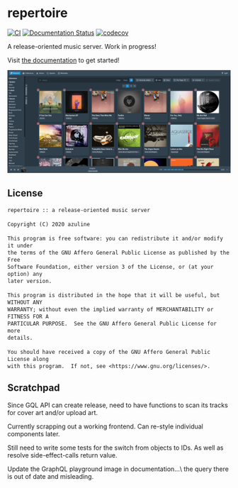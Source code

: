 # repertoire

[![CI](https://img.shields.io/github/workflow/status/azuline/repertoire/CI)](https://github.com/azuline/repertoire/actions)
[![Documentation Status](https://readthedocs.org/projects/repertoire/badge/?version=latest)](https://repertoire.readthedocs.io/en/latest/?badge=latest)
[![codecov](https://img.shields.io/codecov/c/github/azuline/repertoire?token=98M8XQLWLH)](https://codecov.io/gh/azuline/repertoire)

A release-oriented music server. Work in progress!

Visit [the documentation](https://repertoire.readthedocs.io) to get started!

![example](.github/example.png)

## License

```
repertoire :: a release-oriented music server

Copyright (C) 2020 azuline

This program is free software: you can redistribute it and/or modify it under
the terms of the GNU Affero General Public License as published by the Free
Software Foundation, either version 3 of the License, or (at your option) any
later version.

This program is distributed in the hope that it will be useful, but WITHOUT ANY
WARRANTY; without even the implied warranty of MERCHANTABILITY or FITNESS FOR A
PARTICULAR PURPOSE.  See the GNU Affero General Public License for more
details.

You should have received a copy of the GNU Affero General Public License along
with this program.  If not, see <https://www.gnu.org/licenses/>.
```

## Scratchpad

Since GQL API can create release, need to have functions to scan its tracks for
cover art and/or upload art.

Currently scrapping out a working frontend. Can re-style individual components
later.

Still need to write some tests for the switch from objects to IDs. As well as
resolve side-effect-calls return value.

Update the GraphQL playground image in documentation...\ the query there is out
of date and misleading.
